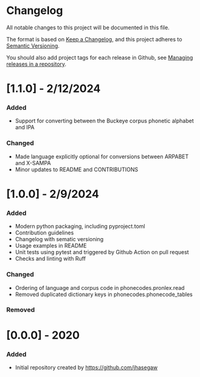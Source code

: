 # Changelog
All notable changes to this project will be documented in this file.

The format is based on [Keep a Changelog](https://keepachangelog.com/en/1.0.0/),
and this project adheres to [Semantic Versioning](https://semver.org/spec/v2.0.0.html).

You should also add project tags for each release in Github, see [Managing releases in a repository](https://docs.github.com/en/repositories/releasing-projects-on-github/managing-releases-in-a-repository).

# [1.1.0] - 2/12/2024
### Added
- Support for converting between the Buckeye corpus phonetic alphabet and IPA

### Changed
- Made language explicitly optional for conversions between ARPABET and X-SAMPA
- Minor updates to README and CONTRIBUTIONS

# [1.0.0] - 2/9/2024
### Added
- Modern python packaging, including pyproject.toml
- Contribution guidelines
- Changelog with sematic versioning
- Usage examples in README
- Unit tests using pytest and triggered by Github Action on pull request
- Checks and linting with Ruff

### Changed
- Ordering of language and corpus code in phonecodes.pronlex.read
- Removed duplicated dictionary keys in phonecodes.phonecode_tables

### Removed

# [0.0.0] - 2020
### Added
- Initial repository created by https://github.com/jhasegaw